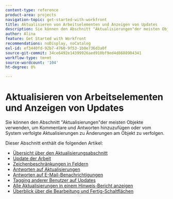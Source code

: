 ```yaml
---
content-type: reference
product-area: projects
navigation-topic: get-started-with-workfront
title: Aktualisieren von Arbeitselementen und Anzeigen von Updates
description: Sie können den Abschnitt "Aktualisierungen"der meisten Objekte verwenden, um Kommentare und Antworten hinzuzufügen oder vom System verfolgte Aktualisierungen zu Änderungen am Objekt zu verfolgen.
author: Alina
feature: Get Started with Workfront
recommendations: noDisplay, noCatalog
exl-id: ef3440fd-92b7-4760-9f53-1b0e736d3a0f
source-git-commit: 34ce6492e14399926aed910bf9ed4d8688904341
workflow-type: tm+mt
source-wordcount: '104'
ht-degree: 0%

---
```


# Aktualisieren von Arbeitselementen und Anzeigen von Updates

Sie können den Abschnitt &quot;Aktualisierungen&quot;der meisten Objekte verwenden, um Kommentare und Antworten hinzuzufügen oder vom System verfolgte Aktualisierungen zu Änderungen am Objekt zu verfolgen.

Dieser Abschnitt enthält die folgenden Artikel:

* [Übersicht über den Aktualisierungsabschnitt](../../workfront-basics/updating-work-items-and-viewing-updates/updates-tab-overview.md)
* [Update der Arbeit](../../workfront-basics/updating-work-items-and-viewing-updates/update-work.md)
* [Zeichenbeschränkungen in Feldern](../../workfront-basics/updating-work-items-and-viewing-updates/character-limits-in-fields.md)
* [Antworten auf Aktualisierungen](../../workfront-basics/updating-work-items-and-viewing-updates/reply-to-updates.md)
* [Antworten auf E-Mail-Benachrichtigungen](../../workfront-basics/updating-work-items-and-viewing-updates/reply-to-email-notifications.md)
* [Tagging anderer Benutzer auf Updates](../../workfront-basics/updating-work-items-and-viewing-updates/tag-others-on-updates.md)
* [Alle Aktualisierungen in einem Hinweis-Bericht anzeigen](../../workfront-basics/updating-work-items-and-viewing-updates/view-all-updates-in-a-report.md)
* [Überblick über die Bearbeitung und Fertig-Schaltflächen](../../workfront-basics/updating-work-items-and-viewing-updates/work-on-it-and-done-buttons-accept-complete-work.md)

